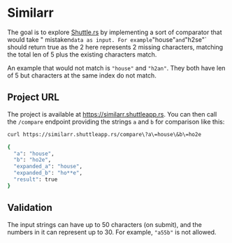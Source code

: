 # Similarr

The goal is to explore [Shuttle.rs](https://www.shuttle.rs/) by implementing a sort of comparator that would take "
mistaken` data as input. For example `"house"` and `"h2se"` should return true as the 2 here represents
2 missing characters, matching the total len of 5 plus the existing characters match.

An example that would not match is `"house"` and `"h2an"`. They both have len of 5 but characters at
the same index do not match.

## Project URL

The project is available at https://similarr.shuttleapp.rs.
You can then call the `/compare` endpoint providing the strings `a` and `b` for comparison like this:

```bash
curl https://similarr.shuttleapp.rs/compare\?a\=house\&b\=ho2e

{
  "a": "house",
  "b": "ho2e",
  "expanded_a": "house",
  "expanded_b": "ho**e",
  "result": true
}
```

## Validation

The input strings can have up to 50 characters (on submit), and the numbers in it can represent up to 30. For
example, `"a55b"` is not allowed. 